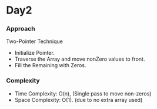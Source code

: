 # Day2

### Approach

Two-Pointer Technique
- Initialize Pointer.
- Traverse the Array and move nonZero values to front.
- Fill the Remaining with Zeros.

### Complexity
- Time Complexity: O(n), (Single pass to move non-zeros)
- Space Complexity: O(1). (due to no extra array used)